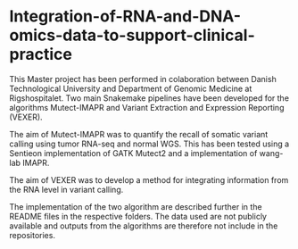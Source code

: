 # Integration-of-RNA-and-DNA-omics-data-to-support-clinical-practice

This Master project has been performed in colaboration between Danish Technological University and Department of Genomic Medicine at Rigshospitalet.
Two main Snakemake pipelines have been developed for the algorithms Mutect-IMAPR and Variant Extraction and Expression Reporting (VEXER).

The aim of Mutect-IMAPR was to quantify the recall of somatic variant calling using tumor RNA-seq and normal WGS. This has been tested using a Sentieon implementation of GATK Mutect2 and a implementation of wang-lab IMAPR.

The aim of VEXER was to develop a method for integrating information from the RNA level in variant calling. 

The implementation of the two algorithm are described further in the README files in the respective folders. The data used are not publicly available and outputs from the algorithms are therefore not include in the repositories.
